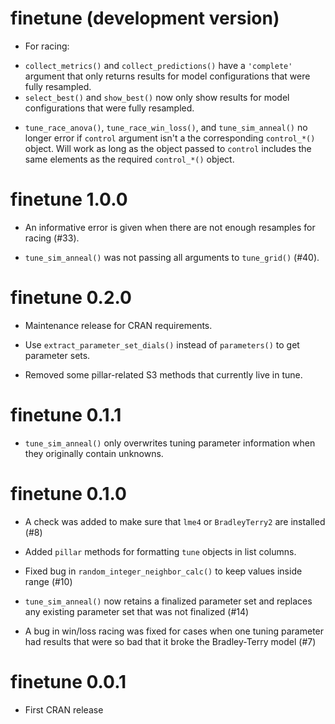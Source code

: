 # finetune (development version)

* For racing: 
 - `collect_metrics()` and `collect_predictions()` have a `'complete'` argument that only returns results for model configurations that were fully resampled. 
 - `select_best()` and `show_best()` now only show results for model configurations that were fully resampled. 

* `tune_race_anova()`, `tune_race_win_loss()`, and `tune_sim_anneal()` no longer error if `control` argument isn't a the corresponding `control_*()` object. Will work as long as the object passed to `control` includes the same elements as the required `control_*()` object.

# finetune 1.0.0

* An informative error is given when there are not enough resamples for racing (#33).

* `tune_sim_anneal()` was not passing all arguments to `tune_grid()` (#40). 

# finetune 0.2.0

* Maintenance release for CRAN requirements. 

* Use `extract_parameter_set_dials()` instead of `parameters()` to get parameter sets. 

* Removed some pillar-related S3 methods that currently live in tune. 

# finetune 0.1.1

* `tune_sim_anneal()` only overwrites tuning parameter information when they originally contain unknowns.

# finetune 0.1.0

* A check was added to make sure that `lme4` or `BradleyTerry2` are installed (#8)

* Added `pillar` methods for formatting `tune` objects in list columns. 

* Fixed bug in `random_integer_neighbor_calc()` to keep values inside range (#10)

* `tune_sim_anneal()` now retains a finalized parameter set and replaces any existing parameter set that was not finalized (#14)

* A bug in win/loss racing was fixed for cases when one tuning parameter had results that were so bad that it broke the Bradley-Terry model (#7)

# finetune 0.0.1

* First CRAN release

